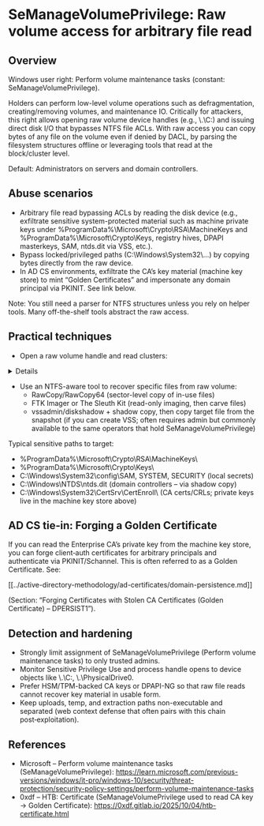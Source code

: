 # SeManageVolumePrivilege: Raw volume access for arbitrary file read

## Overview

Windows user right: Perform volume maintenance tasks (constant: SeManageVolumePrivilege).

Holders can perform low-level volume operations such as defragmentation, creating/removing volumes, and maintenance IO. Critically for attackers, this right allows opening raw volume device handles (e.g., \\.\C:) and issuing direct disk I/O that bypasses NTFS file ACLs. With raw access you can copy bytes of any file on the volume even if denied by DACL, by parsing the filesystem structures offline or leveraging tools that read at the block/cluster level.

Default: Administrators on servers and domain controllers.

## Abuse scenarios

- Arbitrary file read bypassing ACLs by reading the disk device (e.g., exfiltrate sensitive system-protected material such as machine private keys under %ProgramData%\Microsoft\Crypto\RSA\MachineKeys and %ProgramData%\Microsoft\Crypto\Keys, registry hives, DPAPI masterkeys, SAM, ntds.dit via VSS, etc.).
- Bypass locked/privileged paths (C:\Windows\System32\…) by copying bytes directly from the raw device.
- In AD CS environments, exfiltrate the CA’s key material (machine key store) to mint “Golden Certificates” and impersonate any domain principal via PKINIT. See link below.

Note: You still need a parser for NTFS structures unless you rely on helper tools. Many off-the-shelf tools abstract the raw access.

## Practical techniques

- Open a raw volume handle and read clusters:

<details>
**Click to expand**

```powershell
# PowerShell – read first MB from C: raw device (requires SeManageVolumePrivilege)
$fs = [System.IO.File]::Open("\\.\\C:",[System.IO.FileMode]::Open,[System.IO.FileAccess]::Read,[System.IO.FileShare]::ReadWrite)
$buf = New-Object byte[] (1MB)
$null = $fs.Read($buf,0,$buf.Length)
$fs.Close()
[IO.File]::WriteAllBytes("C:\\temp\\c_first_mb.bin", $buf)
```

```csharp
// C# (compile with Add-Type) – read an arbitrary offset of \\.\nusing System;
using System.IO;
class R {
  static void Main(string[] a){
    using(var fs = new FileStream("\\\\.\\C:", FileMode.Open, FileAccess.Read, FileShare.ReadWrite)){
      fs.Position = 0x100000; // seek
      var buf = new byte[4096];
      fs.Read(buf,0,buf.Length);
      File.WriteAllBytes("C:\\temp\\blk.bin", buf);
    }
  }
}
```

</details>

- Use an NTFS-aware tool to recover specific files from raw volume:
  - RawCopy/RawCopy64 (sector-level copy of in-use files)
  - FTK Imager or The Sleuth Kit (read-only imaging, then carve files)
  - vssadmin/diskshadow + shadow copy, then copy target file from the snapshot (if you can create VSS; often requires admin but commonly available to the same operators that hold SeManageVolumePrivilege)

Typical sensitive paths to target:
- %ProgramData%\Microsoft\Crypto\RSA\MachineKeys\
- %ProgramData%\Microsoft\Crypto\Keys\
- C:\Windows\System32\config\SAM, SYSTEM, SECURITY (local secrets)
- C:\Windows\NTDS\ntds.dit (domain controllers – via shadow copy)
- C:\Windows\System32\CertSrv\CertEnroll\ (CA certs/CRLs; private keys live in the machine key store above)

## AD CS tie‑in: Forging a Golden Certificate

If you can read the Enterprise CA’s private key from the machine key store, you can forge client‑auth certificates for arbitrary principals and authenticate via PKINIT/Schannel. This is often referred to as a Golden Certificate. See:

[[../active-directory-methodology/ad-certificates/domain-persistence.md]]

(Section: “Forging Certificates with Stolen CA Certificates (Golden Certificate) – DPERSIST1”).

## Detection and hardening

- Strongly limit assignment of SeManageVolumePrivilege (Perform volume maintenance tasks) to only trusted admins.
- Monitor Sensitive Privilege Use and process handle opens to device objects like \\.\C:, \\.\PhysicalDrive0.
- Prefer HSM/TPM-backed CA keys or DPAPI-NG so that raw file reads cannot recover key material in usable form.
- Keep uploads, temp, and extraction paths non-executable and separated (web context defense that often pairs with this chain post‑exploitation).

## References

- Microsoft – Perform volume maintenance tasks (SeManageVolumePrivilege): https://learn.microsoft.com/previous-versions/windows/it-pro/windows-10/security/threat-protection/security-policy-settings/perform-volume-maintenance-tasks
- 0xdf – HTB: Certificate (SeManageVolumePrivilege used to read CA key → Golden Certificate): https://0xdf.gitlab.io/2025/10/04/htb-certificate.html

